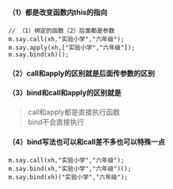 #### （1）都是改变函数内this的指向
```
// （1）绑定的函数（2）后面都是参数
m.say.call(xh,"实验小学","六年级"); 
m.say.apply(xh,["实验小学","六年级"]);
m.say.bind(xh)();
```
#### （2）call和apply的区别就是后面传参数的区别
#### （3）bind和call和apply的区别就是
> call和apply都是直接执行函数<br/>
> bind不会直接执行
#### （4）bind写法也可以和call差不多也可以特殊一点
```
m.say.call(xh,"实验小学","六年级");
m.say.bind(xh,"实验小学","六年级")();
m.say.bind(xh)("实验小学","六年级");
```